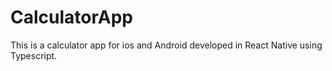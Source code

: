 # CalculatorApp

This is a calculator app for ios and Android developed in React Native using Typescript.
